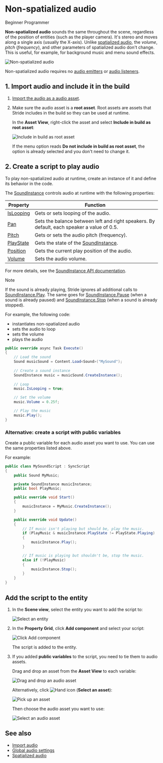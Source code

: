 # Non-spatialized audio

<span class="badge text-bg-primary">Beginner</span>
<span class="badge text-bg-success">Programmer</span>

**Non-spatialized audio** sounds the same throughout the scene, regardless of the position of entities (such as the player camera). It's stereo and moves along a single axis (usually the X-axis). Unlike [spatialized audio](spatialized-audio.md), the _volume_, _pitch_ (_frequency_), and other parameters of spatialized audio don't change. This is useful, for example, for background music and menu sound effects.

![Non-spatialized audio](media/audio-index-non-spatialized-audio.png)

Non-spatialized audio requires no [audio emitters](audio-emitters.md) or [audio listeners](audio-listeners.md).

## 1. Import audio and include it in the build

1. [Import the audio as a audio asset](import-audio.md).

2. Make sure the audio asset is a **root asset**. Root assets are assets that Stride includes in the build so they can be used at runtime.

    In the **Asset View**, right-click the asset and select **Include in build as root asset**:

    ![Include in build as root asset](media/audio-include-in-build-as-root-asset.png)

    If the menu option reads **Do not include in build as root asset**, the option is already selected and you don't need to change it.

## 2. Create a script to play audio

To play non-spatialized audio at runtime, create an instance of it and define its behavior in the code.

The [SoundInstance](xref:Stride.Audio.SoundInstance) controls audio at runtime with the following properties:

| Property  | Function |
|-------    |-------|
| [IsLooping](xref:Stride.Audio.SoundInstance.IsLooping) | Gets or sets looping of the audio. |
| [Pan](xref:Stride.Audio.SoundInstance.Pan)       | Sets the balance between left and right speakers. By default, each speaker a value of 0.5. |
| [Pitch](xref:Stride.Audio.SoundInstance.Pitch)     | Gets or sets the audio pitch (frequency). |
| [PlayState](xref:Stride.Audio.SoundInstance.PlayState)	| Gets the state of the [SoundInstance](xref:Stride.Audio.SoundInstance). |
| [Position](xref:Stride.Audio.SoundInstance.Position)	| Gets the current play position of the audio. |
| [Volume](xref:Stride.Audio.SoundInstance.Volume)	| Sets the audio volume. |

For more details, see the [SoundInstance API documentation](xref:Stride.Audio.SoundInstance).

> [!Note]
If the sound is already playing, Stride ignores all additional calls to [SoundInstance.Play](xref:Stride.Audio.SoundInstance.Play).
The same goes for [SoundInstance.Pause](xref:Stride.Audio.SoundInstance.Pause) (when a sound is already paused) and [SoundInstance.Stop](xref:Stride.Audio.SoundInstance.Stop) (when a sound is already stopped).

For example, the following code:

* instantiates non-spatialized audio
* sets the audio to loop
* sets the volume
* plays the audio

```cs
public override async Task Execute()
{
    // Load the sound
    Sound musicSound = Content.Load<Sound>("MySound");
            
    // Create a sound instance
    SoundInstance music = musicSound.CreateInstance();
            
    // Loop
    music.IsLooping = true;

    // Set the volume
    music.Volume = 0.25f;

    // Play the music
    music.Play();
}
```

### Alternative: create a script with public variables

Create a public variable for each audio asset you want to use. You can use the same properties listed above.

For example:

```cs
public class MySoundScript : SyncScript
{
    public Sound MyMusic;

    private SoundInstance musicInstance;
    public bool PlayMusic;

    public override void Start()
    {
        musicInstance = MyMusic.CreateInstance();
    }

    public override void Update()
    {
        // If music isn't playing but should be, play the music.
        if (PlayMusic & musicInstance.PlayState != PlayState.Playing)
        {
            musicInstance.Play();
        }

        // If music is playing but shouldn't be, stop the music.
        else if (!PlayMusic)
        {
            musicInstance.Stop();
        }
    }
}
```
## Add the script to the entity

1. In the **Scene view**, select the entity you want to add the script to:

    ![Select an entity](media/audio-add-audiolistener-component-select-entity.png)

2. In the **Property Grid**, click **Add component** and select your script:
 
    ![Click Add component](media/audio-emitters-add-script-component.png)

    The script is added to the entity.

3. If you added **public variables** to the script, you need to tie them to audio assets.

    Drag and drop an asset from the **Asset View** to each variable:

    ![Drag and drop an audio asset](media/entity-audio-drag-and-drop-audio-asset-to-script-component.gif)

    Alternatively, click ![Hand icon](~/manual/game-studio/media/hand-icon.png) (**Select an asset**):

    ![Pick up an asset](media/audio-play-script-component-pick-an-asset.png)

    Then choose the audio asset you want to use:

    ![Select an audio asset](media/audio-play-audioemitter-component-add-select-audio-asset.png)

## See also

* [Import audio](import-audio.md)
* [Global audio settings](global-audio-settings.md)
* [Spatialized audio](spatialized-audio.md)